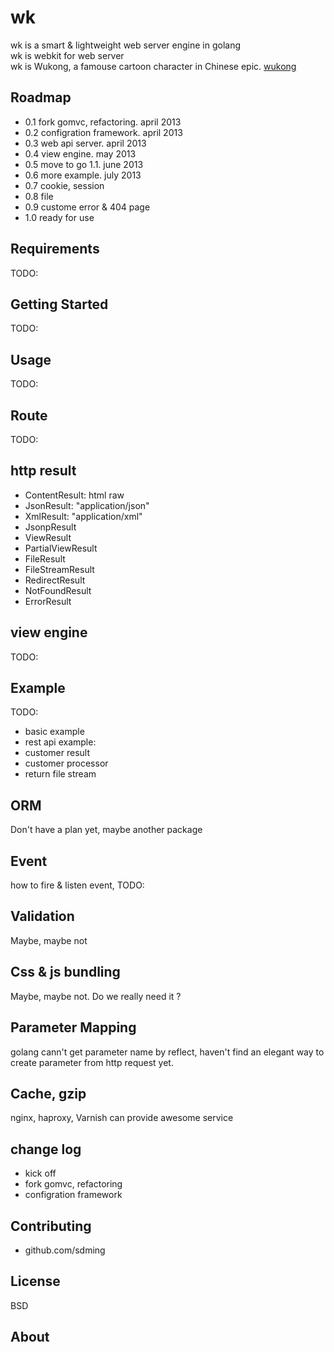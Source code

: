 wk
=====

wk is a smart &amp; lightweight web server engine in golang  
wk is webkit for web server  
wk is Wukong, a famouse cartoon character in Chinese epic. [wukong](http://en.wikipedia.org/wiki/Sun_Wukong)   


Roadmap
---

* 0.1 fork gomvc, refactoring. april 2013  
* 0.2 configration framework. april 2013  
* 0.3 web api server. april 2013  
* 0.4 view engine. may 2013  
* 0.5 move to go 1.1. june 2013  
* 0.6 more example. july 2013  
* 0.7 cookie, session 
* 0.8 file  
* 0.9 custome error & 404 page
* 1.0 ready for use

Requirements
---
TODO:


Getting Started
---
TODO:


Usage
---
TODO:


Route
---
TODO:



http result
---
* ContentResult: html raw 
* JsonResult: "application/json"
* XmlResult: "application/xml"
* JsonpResult
* ViewResult 
* PartialViewResult
* FileResult 
* FileStreamResult 
* RedirectResult 
* NotFoundResult 
* ErrorResult 

view engine
---
TODO:


Example
---
TODO:
* basic example
* rest api example:
* customer result
* customer processor
* return file stream

ORM
---
Don't have a plan yet, maybe another package

Event
---
how to fire & listen event, TODO:

Validation
---
Maybe, maybe not

Css & js bundling
---
Maybe, maybe not. Do we really need it ?

Parameter Mapping
---
golang cann't get parameter name by reflect, haven't find an elegant way to create parameter from http request yet.


Cache, gzip
---
nginx, haproxy, Varnish can provide awesome service


change log
---
* kick off
* fork gomvc, refactoring
* configration framework

Contributing
---
* github.com/sdming

License
---
BSD


About
----

